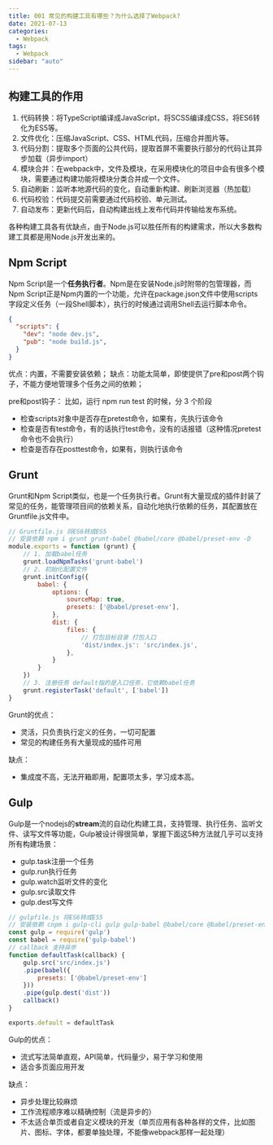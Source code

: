 ```yaml
---
title: 001 常见的构建工具有哪些？为什么选择了Webpack?
date: 2021-07-13
categories:
  - Webpack
tags:
  - Webpack
sidebar: "auto"
---
```

## 构建工具的作用
1. 代码转换：将TypeScript编译成JavaScript，将SCSS编译成CSS，将ES6转化为ES5等。
2. 文件优化：压缩JavaScript、CSS、HTML代码，压缩合并图片等。
3. 代码分割：提取多个页面的公共代码，提取首屏不需要执行部分的代码让其异步加载（异步import）
4. 模块合并：在webpack中，文件及模块，在采用模块化的项目中会有很多个模块，需要通过构建功能将模块分类合并成一个文件。
5. 自动刷新：监听本地源代码的变化，自动重新构建、刷新浏览器（热加载）
6. 代码校验：代码提交前需要通过代码校验、单元测试。
7. 自动发布：更新代码后，自动构建出线上发布代码并传输给发布系统。

各种构建工具各有优缺点，由于Node.js可以胜任所有的构建需求，所以大多数构建工具都是用Node.js开发出来的。

## Npm Script

Npm Script是一个**任务执行者**。Npm是在安装Node.js时附带的包管理器，而Npm Script正是Npm内置的一个功能，允许在package.json文件中使用scripts字段定义任务（一段Shell脚本），执行的时候通过调用Shell去运行脚本命令。
```json
{
  "scripts": {
    "dev": "node dev.js",
    "pub": "node build.js",
  }
}
```
优点：内置，不需要安装依赖；
缺点：功能太简单，即使提供了pre和post两个钩子，不能方便地管理多个任务之间的依赖；

pre和post钩子：
比如，运行 npm run test 的时候，分 3 个阶段
- 检查scripts对象中是否存在pretest命令，如果有，先执行该命令
- 检查是否有test命令，有的话执行test命令，没有的话报错（这种情况pretest命令也不会执行）
- 检查是否存在posttest命令，如果有，则执行该命令

## Grunt
Grunt和Npm Script类似，也是一个任务执行者。Grunt有大量现成的插件封装了常见的任务，能管理项目间的依赖关系，自动化地执行依赖的任务，其配置放在Gruntfile.js文件中。
```js
// Gruntfile.js 将ES6转成ES5
// 安装依赖 npm i grunt grunt-babel @babel/core @babel/preset-env -D
module.exports = function (grunt) {
    // 1. 加载babel任务
    grunt.loadNpmTasks('grunt-babel')
    // 2. 初始化配置文件
    grunt.initConfig({
        babel: {
            options: {
                sourceMap: true,
                presets: ['@babel/preset-env'],
            },
            dist: {
                files: {
                    // 打包目标目录 打包入口
                    'dist/index.js': 'src/index.js',
                },
            }
        }
    })
    // 3. 注册任务 default指的是入口任务，它依赖babel任务
    grunt.registerTask('default', ['babel'])
}
```
Grunt的优点：
- 灵活，只负责执行定义的任务，一切可配置
- 常见的构建任务有大量现成的插件可用

缺点：
- 集成度不高，无法开箱即用，配置项太多，学习成本高。

## Gulp
Gulp是一个nodejs的**stream**流的自动化构建工具，支持管理、执行任务、监听文件、读写文件等功能，Gulp被设计得很简单，掌握下面这5种方法就几乎可以支持所有构建场景：
- gulp.task注册一个任务
- gulp.run执行任务
- gulp.watch监听文件的变化
- gulp.src读取文件
- gulp.dest写文件
```js
// gulpfile.js 将ES6转成ES5
// 安装依赖 cnpm i gulp-cli gulp gulp-babel @babel/core @babel/preset-env  -D
const gulp = require('gulp')
const babel = require('gulp-babel')
// callback 支持异步
function defaultTask(callback) {
    gulp.src('src/index.js')
    .pipe(babel({
        presets: ['@babel/preset-env']
    }))
    .pipe(gulp.dest('dist'))
    callback()
}

exports.default = defaultTask
```
Gulp的优点：
- 流式写法简单直观，API简单，代码量少，易于学习和使用
- 适合多页面应用开发

缺点：
- 异步处理比较麻烦
- 工作流程顺序难以精确控制（流是异步的）
- 不太适合单页或者自定义模块的开发（单页应用有各种各样的文件，比如图片、图标、字体，都要单独处理，不能像webpack那样一起处理）